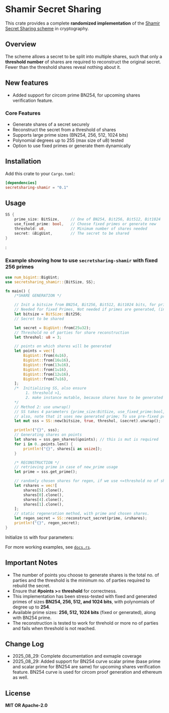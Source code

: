 # Shamir Secret Sharing

This crate provides a complete **randomized implementation** of the [Shamir Secret Sharing scheme](https://medium.com/data-science/how-to-share-a-secret-shamirs-secret-sharing-9a18a109a860) in cryptography.

## Overview

The scheme allows a secret to be split into multiple shares, such that only a **threshold number** of shares are required to reconstruct the original secret. Fewer than the threshold shares reveal nothing about it.

## New features

- Added support for circom prime BN254, for upcoming shares verification feature.

### Core Features

- Generate shares of a secret securely
- Reconstruct the secret from a threshold of shares
- Supports large prime sizes (BN254, 256, 512, 1024 bits)
- Polynomial degrees up to 255 (max size of u8) tested
- Option to use fixed primes or generate them dynamically

## Installation

Add this crate to your `Cargo.toml`:

```toml
[dependencies]
secretsharing-shamir = "0.1"
```

## Usage

```rust
SS {
    prime_size: BitSize,     // One of BN254, Bit256, Bit512, Bit1024
    use_fixed_prime: bool,   // Choose fixed primes or generate new
    threshold: u8,           // Minimum number of shares needed
    secret: &BigUint,        // The secret to be shared
}
```

:
### Example showing how to use `secretsharing-shamir` with fixed 256 primes 

```rust
use num_bigint::BigUint;
use secretsharing_shamir::{BitSize, SS};

fn main() {
    /*SHARE GENERATION */

    // Init a bitsize from BN254, Bit256, Bit512, Bit1024 bits, for prime generation as well as random polynomial coefficients
    // Needed for fixed Primes, Not needed if primes are generated, (in SS init, set use_fixed_prime argument as false)
    let bitsize = BitSize::Bit256;
    // Secret to be shared

    let secret = BigUint::from(25u32);
    // Threshold no of parties for share reconstruction
    let threshol: u8 = 3;

    // points on which shares will be generated
    let points = vec![
        BigUint::from(4u16),
        BigUint::from(16u16),
        BigUint::from(13u16),
        BigUint::from(1u16),
        BigUint::from(12u16),
        BigUint::from(7u16),
    ];
    /*  Initializing SS, also ensure
         1. threshold >1,
         2. make instance mutable, because shares have to be generated
    */
    // Method 2: use unwrap()
    // SS takes 4 parameters {prime_size:BitSize, use_fixed_prime:bool, threshold:u8, secret:&BigUint}
    // also, note that it uses new generated prime; To use pre-fixed primes, set second argument as true
    let mut sss = SS::new(bitsize, true, threshol, &secret).unwrap();

    println!("{}", sss);
    // Generating shares on points
    let shares = sss.gen_shares(&points); // this is mut is required
    for i in 0..points.len() {
        println!("{}", shares[i as usize]);
    }

    /* RECONSTRUCTION */
    // retrieving prime in case of new_prime usage
    let prime = sss.get_prime();

    // randomly chosen shares for regen, if we use <=threshold no of shares, the secret is not reconstructed properly.
    let rshares = vec![
        shares[5].clone(),
        shares[0].clone(),
        shares[4].clone(),
        shares[1].clone(),
    ];
    // static regeneration method, with prime and chosen shares.
    let regen_secret = SS::reconstruct_secret(prime, &rshares);
    println!("{}", regen_secret);
}

```

Initialize `SS` with four parameters:

For more working examples, see [`docs.rs`](https://docs.rs/crate/secretsharing_shamir/latest/source/examples/).

## Important Notes

- The number of points you choose to generate shares is the total no. of parties and the threshold is the minimum no. of parties required to rebuild the secret.
- Ensure that **#points >= threshold** for correctness.  
- This implementation has been stress-tested with fixed and generated primes of sizes **BN254, 256, 512, and 1024 bits**, with polynomials of degree up to **254**.
- Available prime sizes: **256, 512, 1024 bits** (fixed or generated), along with BN254 prime.
- The reconstruction is tested to work for threhold or more no of parties and fails when threshold is not reached.

## Change Log

- 2025_08_29: Complete documentation and exmaple coverage
- 2025_08_29: Added support for BN254 curve scalar prime (base prime and scalar prime for BN254 are same) for upcoming shares verification feature. BN254 curve is used for circom proof generation and ethereum as well.

## License

**MIT OR Apache-2.0**